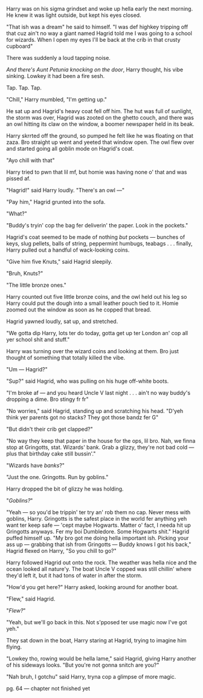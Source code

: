 Harry was on his sigma grindset and woke up hella early the next morning. He knew it was light outside, but kept his eyes closed.

"That ish was a dream" he said to himself. "I was def highkey tripping off that cuz ain't no way a giant named Hagrid told me I was going to a school for wizards. When I open my eyes I'll be back at the crib in that crusty cupboard"

There was suddenly a loud tapping noise.

*And there's Aunt Petunia knocking on the door*, Harry thought, his vibe sinking. Lowkey it had been a fire sesh.

Tap. Tap. Tap.

"Chill," Harry mumbled, "I'm getting up."

He sat up and Hagrid's heavy coat fell off him. The hut was full of sunlight, the storm was over, Hagrid was zooted on the ghetto couch, and there was an owl hitting its claw on the window, a boomer newspaper held in its beak.

Harry skrrted off the ground, so pumped he felt like he was floating on that zaza. Bro straight up went and yeeted that window open. The owl flew over and started going all goblin mode on Hagrid's coat.

"Ayo chill with that"

Harry tried to pwn that lil mf, but homie was having none o' that and was pissed af.

"Hagrid!" said Harry loudly. "There's an owl —"

"Pay him," Hagrid grunted into the sofa.

"What?"

"Buddy's tryin' cop the bag fer deliverin' the paper. Look in the pockets."

Hagrid's coat seemed to be made of nothing *but* pockets — bunches of keys, slug pellets, balls of string, peppermint humbugs, teabags . . . finally, Harry pulled out a handful of wack-looking coins.

"Give him five Knuts," said Hagrid sleepily.

"Bruh, Knuts?"

"The little bronze ones."

Harry counted out five little bronze coins, and the owl held out his leg so Harry could put the dough into a small leather pouch tied to it. Homie zoomed out the window as soon as he copped that bread.

Hagrid yawned loudly, sat up, and stretched.

"We gotta dip Harry, lots ter do today, gotta get up ter London an' cop all yer school shit and stuff."

Harry was turning over the wizard coins and looking at them. Bro just thought of something that totally killed the vibe.

"Um — Hagrid?"

"Sup?" said Hagrid, who was pulling on his huge off-white boots.

"I'm broke af — and you heard Uncle V last night . . . ain't no way buddy's dropping a dime. Bro stingy fr fr"

"No worries," said Hagrid, standing up and scratching his head. "D'yeh think yer parents got no stacks? They got those bandz fer G"

"But didn't their crib get clapped?"

"No way they keep that paper in the house for the ops, lil bro. Nah, we finna stop at Gringotts, stat. Wizards' bank. Grab a glizzy, they're not bad cold — plus that birthday cake still bussin'."

"Wizards have *banks*?"

"Just the one. Gringotts. Run by goblins."

Harry dropped the bit of glizzy he was holding.

"*Goblins?*"

"Yeah — so you'd be trippin' ter try an' rob them no cap. Never mess with goblins, Harry. Gringotts is the safest place in the world fer anything yeh want ter keep safe — 'cept maybe Hogwarts. Matter o' fact, I needa hit up Gringotts anyways. Fer my boi Dumbledore. Some Hogwarts shit." Hagrid puffed himself up. "My bro got me doing hella important ish. Picking your ass up — grabbing that ish from Gringotts — Buddy knows I got his back," Hagrid flexed on Harry, "So you chill to go?"

Harry followed Hagrid out onto the rock. The weather was hella nice and the ocean looked all nature'y. The boat Uncle V copped was still chillin' where they'd left it, but it had tons of water in after the storm. 

"How'd you get here?" Harry asked, looking around for another boat.

"Flew," said Hagrid.

"*Flew?*"

"Yeah, but we'll go back in this. Not s'pposed ter use magic now I've got yeh."

They sat down in the boat, Harry staring at Hagrid, trying to imagine him flying.

"Lowkey tho, rowing would be hella lame," said Hagrid, giving Harry another of his sideways looks. "But you're not gonna snitch are you?"

"Nah bruh, I gotchu" said Harry, tryna cop a glimpse of more magic. 

pg. 64 — chapter not finished yet

